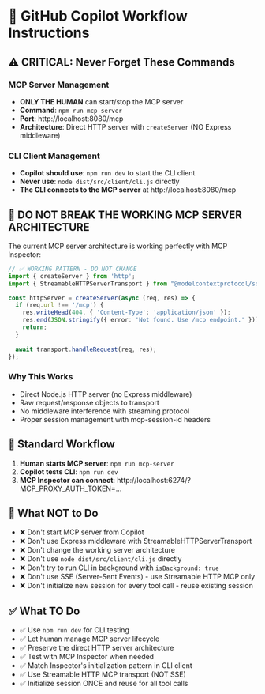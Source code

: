 # 🤖 GitHub Copilot Workflow Instructions

## ⚠️ CRITICAL: Never Forget These Commands

### MCP Server Management
- **ONLY THE HUMAN** can start/stop the MCP server
- **Command**: `npm run mcp-server`
- **Port**: http://localhost:8080/mcp
- **Architecture**: Direct HTTP server with `createServer` (NO Express middleware)

### CLI Client Management  
- **Copilot should use**: `npm run dev` to start the CLI client
- **Never use**: `node dist/src/client/cli.js` directly
- **The CLI connects to the MCP server** at http://localhost:8080/mcp

## 🚨 DO NOT BREAK THE WORKING MCP SERVER ARCHITECTURE

The current MCP server architecture is working perfectly with MCP Inspector:

```typescript
// ✅ WORKING PATTERN - DO NOT CHANGE
import { createServer } from 'http';
import { StreamableHTTPServerTransport } from "@modelcontextprotocol/sdk/server/streamableHttp.js";

const httpServer = createServer(async (req, res) => {
  if (req.url !== '/mcp') {
    res.writeHead(404, { 'Content-Type': 'application/json' });
    res.end(JSON.stringify({ error: 'Not found. Use /mcp endpoint.' }));
    return;
  }
  
  await transport.handleRequest(req, res);
});
```

### Why This Works
- Direct Node.js HTTP server (no Express middleware)
- Raw request/response objects to transport
- No middleware interference with streaming protocol
- Proper session management with mcp-session-id headers

## 🔄 Standard Workflow

1. **Human starts MCP server**: `npm run mcp-server`
2. **Copilot tests CLI**: `npm run dev` 
3. **MCP Inspector can connect**: http://localhost:6274/?MCP_PROXY_AUTH_TOKEN=...

## 🚫 What NOT to Do

- ❌ Don't start MCP server from Copilot
- ❌ Don't use Express middleware with StreamableHTTPServerTransport
- ❌ Don't change the working server architecture
- ❌ Don't use `node dist/src/client/cli.js` directly
- ❌ Don't try to run CLI in background with `isBackground: true`
- ❌ Don't use SSE (Server-Sent Events) - use Streamable HTTP MCP only
- ❌ Don't initialize new session for every tool call - reuse existing session

## ✅ What TO Do

- ✅ Use `npm run dev` for CLI testing
- ✅ Let human manage MCP server lifecycle
- ✅ Preserve the direct HTTP server architecture
- ✅ Test with MCP Inspector when needed
- ✅ Match Inspector's initialization pattern in CLI client
- ✅ Use Streamable HTTP MCP transport (NOT SSE)
- ✅ Initialize session ONCE and reuse for all tool calls
